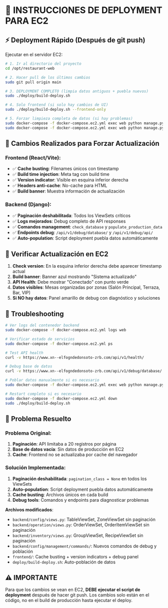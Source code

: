 # 🚀 INSTRUCCIONES DE DEPLOYMENT PARA EC2

## ⚡ Deployment Rápido (Después de git push)

Ejecutar en el servidor EC2:

```bash
# 1. Ir al directorio del proyecto
cd /opt/restaurant-web

# 2. Hacer pull de los últimos cambios
sudo git pull origin main

# 3. DEPLOYMENT COMPLETO (limpia datos antiguos + puebla nuevos)
sudo ./deploy/build-deploy.sh

# 4. Solo frontend (si solo hay cambios de UI)
sudo ./deploy/build-deploy.sh --frontend-only

# 5. Forzar limpieza completa de datos (si hay problemas)
sudo docker-compose -f docker-compose.ec2.yml exec web python manage.py clean_database --confirm
sudo docker-compose -f docker-compose.ec2.yml exec web python manage.py populate_production_data
```

## 🔧 Cambios Realizados para Forzar Actualización

### Frontend (React/Vite):
- ✅ **Cache busting**: Filenames únicos con timestamp
- ✅ **Build time injection**: Meta tag con build time
- ✅ **Version indicator**: Visible en esquina inferior derecha
- ✅ **Headers anti-cache**: No-cache para HTML
- ✅ **Build banner**: Muestra información de actualización

### Backend (Django):
- ✅ **Paginación deshabilitada**: Todos los ViewSets críticos
- ✅ **Logs mejorados**: Debug completo de API responses
- ✅ **Comandos management**: `check_database` y `populate_production_data`
- ✅ **Endpoints debug**: `/api/v1/debug/database/` y `/api/v1/debug/api/`
- ✅ **Auto-population**: Script deployment puebla datos automáticamente

## 📱 Verificar Actualización en EC2

1. **Check version**: En la esquina inferior derecha debe aparecer timestamp actual
2. **Build banner**: Banner azul mostrando "Sistema actualizado"
3. **API Health**: Debe mostrar "Conectado" con punto verde  
4. **Datos visibles**: Mesas organizadas por zonas (Salón Principal, Terraza, Bar, VIP)
5. **Si NO hay datos**: Panel amarillo de debug con diagnóstico y soluciones

## 🐛 Troubleshooting

```bash
# Ver logs del contenedor backend
sudo docker-compose -f docker-compose.ec2.yml logs web

# Verificar estado de servicios
sudo docker-compose -f docker-compose.ec2.yml ps

# Test API health
curl -v https://www.xn--elfogndedonsoto-zrb.com/api/v1/health/

# Debug base de datos
curl -v https://www.xn--elfogndedonsoto-zrb.com/api/v1/debug/database/

# Poblar datos manualmente si es necesario
sudo docker-compose -f docker-compose.ec2.yml exec web python manage.py populate_production_data --force

# Restart completo si es necesario
sudo docker-compose -f docker-compose.ec2.yml down
sudo ./deploy/build-deploy.sh
```

## 🎯 Problema Resuelto

### Problema Original:
1. **Paginación**: API limitaba a 20 registros por página
2. **Base de datos vacía**: Sin datos de producción en EC2
3. **Cache**: Frontend no se actualizaba por cache del navegador

### Solución Implementada:
1. **Paginación deshabilitada**: `pagination_class = None` en todos los ViewSets
2. **Auto-population**: Script deployment puebla datos automáticamente
3. **Cache busting**: Archivos únicos en cada build
4. **Debug tools**: Comandos y endpoints para diagnosticar problemas

**Archivos modificados**:
- `backend/config/views.py`: TableViewSet, ZoneViewSet sin paginación
- `backend/operation/views.py`: OrderViewSet, OrderItemViewSet sin paginación
- `backend/inventory/views.py`: GroupViewSet, RecipeViewSet sin paginación
- `backend/config/management/commands/`: Nuevos comandos de debug y población
- `frontend/`: Cache busting + version indicators + debug panel
- `deploy/build-deploy.sh`: Auto-población de datos

## ⚠️ IMPORTANTE

Para que los cambios se vean en EC2, **DEBE ejecutar el script de deployment** después de hacer git push. Los cambios solo están en el código, no en el build de producción hasta ejecutar el deploy.